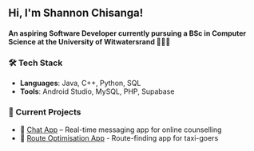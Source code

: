 ## Hi, I'm Shannon Chisanga!

#### An aspiring Software Developer currently pursuing a **BSc in Computer Science** at the University of Witwatersrand 👩🏾‍💻

### 🛠️ Tech Stack
- **Languages**: Java, C++, Python, SQL  
- **Tools**: Android Studio, MySQL, PHP, Supabase

### 👾 Current Projects
- 📱 [Chat App](https://github.com/Alexander360-pka/mcAssignment) – Real-time messaging app for online counselling <br>
- 🚕 [Route Optimisation App](https://github.com/shannon-b-c/Sho-t-Left) - Route-finding app for taxi-goers
